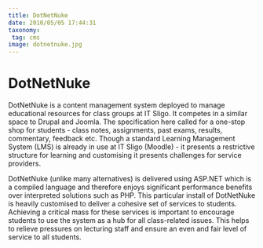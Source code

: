 ```yaml
---
title: DotNetNuke
date: 2010/05/05 17:44:31
taxonomy: 
 tag: cms
image: dotnetnuke.jpg
---
```


# DotNetNuke

DotNetNuke is a content management system deployed to manage educational resources for class groups at IT Sligo. It competes in a similar space to Drupal and Joomla. The specification here called for a one-stop shop for students - class notes, assignments, past exams, results, commentary, feedback etc. Though a standard Learning Management System (LMS) is already in use at IT Sligo (Moodle) - it presents a restrictive structure for learning and customising it presents challenges for service providers. 

DotNetNuke (unlike many alternatives) is delivered using ASP.NET which is a compiled language and therefore enjoys significant performance benefits over interpreted solutions such as PHP. This particular install of DotNetNuke is heavily customised to deliver a cohesive set of services to students. Achieving a critical mass for these services is important to encourage students to use the system as a hub for all class-related issues. This helps to relieve pressures on lecturing staff and ensure an even and fair level of service to all students.

